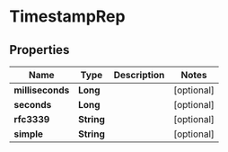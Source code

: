 

# TimestampRep


## Properties

| Name | Type | Description | Notes |
|------------ | ------------- | ------------- | -------------|
|**milliseconds** | **Long** |  |  [optional] |
|**seconds** | **Long** |  |  [optional] |
|**rfc3339** | **String** |  |  [optional] |
|**simple** | **String** |  |  [optional] |



